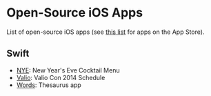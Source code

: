 # Open-Source iOS Apps

List of open-source iOS apps (see [this list](README.md) for apps on the App Store).

## Swift
- [NYE](https://github.com/soffes/nye): New Year's Eve Cocktail Menu
- [Valio](https://github.com/soffes/valio): Valio Con 2014 Schedule
- [Words](https://github.com/soffes/words): Thesaurus app 